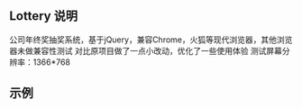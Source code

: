 ## Lottery 说明
公司年终奖抽奖系统，基于jQuery，兼容Chrome，火狐等现代浏览器，其他浏览器未做兼容性测试
对比原项目做了一点小改动，优化了一些使用体验
测试屏幕分辨率：1366*768

## 示例

